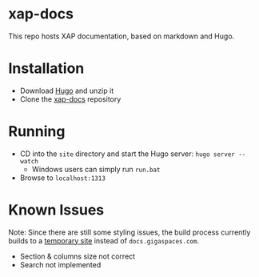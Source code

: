 # xap-docs

This repo hosts XAP documentation, based on markdown and Hugo.

# Installation

- Download [Hugo](https://github.com/spf13/hugo/releases) and unzip it
- Clone the [xap-docs](https://github.com/Gigaspaces/xap-docs) repository 

# Running

- CD into the `site` directory and start the Hugo server: `hugo server --watch`
   - Windows users can simply run `run.bat`
- Browse to `localhost:1313`

# Known Issues

Note: Since there are still some styling issues, the build process currently builds to a [temporary site](http://xapdocs.s3-website-us-east-1.amazonaws.com/) instead of `docs.gigaspaces.com`.

- Section & columns size not correct
- Search not implemented

